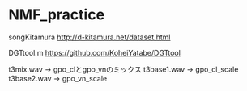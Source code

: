 # NMF_practice
songKitamura
http://d-kitamura.net/dataset.html

DGTtool.m
https://github.com/KoheiYatabe/DGTtool

t3mix.wav -> gpo_clとgpo_vnのミックス
t3base1.wav -> gpo_cl_scale
t3base2.wav -> gpo_vn_scale